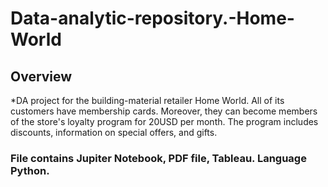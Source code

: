 # Data-analytic-repository.-Home-World

## Overview
*DA project for the building-material retailer Home World. All of its customers have membership cards. Moreover, they can become members of the store's loyalty program for 20USD per month. The program  includes discounts, information on special offers, and gifts.

### File contains Jupiter Notebook, PDF file, Tableau. Language Python.
